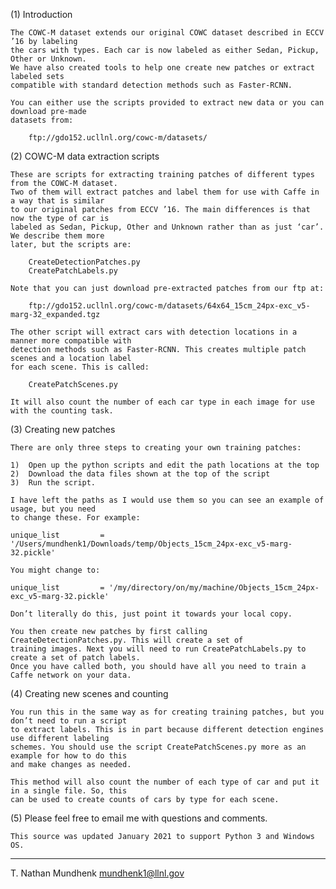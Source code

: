(1)	Introduction

	The COWC-M dataset extends our original COWC dataset described in ECCV ’16 by labeling
	the cars with types. Each car is now labeled as either Sedan, Pickup, Other or Unknown. 
	We have also created tools to help one create new patches or extract labeled sets 
	compatible with standard detection methods such as Faster-RCNN. 
	
	You can either use the scripts provided to extract new data or you can download pre-made
	datasets from:
	
		ftp://gdo152.ucllnl.org/cowc-m/datasets/  
	
(2)	COWC-M data extraction scripts

	These are scripts for extracting training patches of different types from the COWC-M dataset. 
	Two of them will extract patches and label them for use with Caffe in a way that is similar 
	to our original patches from ECCV ’16. The main differences is that now the type of car is 
	labeled as Sedan, Pickup, Other and Unknown rather than as just ‘car’. We describe them more 
	later, but the scripts are:
	
		CreateDetectionPatches.py
		CreatePatchLabels.py
	
	Note that you can just download pre-extracted patches from our ftp at:
	
		ftp://gdo152.ucllnl.org/cowc-m/datasets/64x64_15cm_24px-exc_v5-marg-32_expanded.tgz
	
	The other script will extract cars with detection locations in a manner more compatible with 
	detection methods such as Faster-RCNN. This creates multiple patch scenes and a location label 
	for each scene. This is called:
	
		CreatePatchScenes.py
		
	It will also count the number of each car type in each image for use with the counting task. 

(3)	Creating new patches

	There are only three steps to creating your own training patches:
	
	1)	Open up the python scripts and edit the path locations at the top
	2)	Download the data files shown at the top of the script
	3)	Run the script.
	
	I have left the paths as I would use them so you can see an example of usage, but you need 
	to change these. For example:
	
	unique_list         = '/Users/mundhenk1/Downloads/temp/Objects_15cm_24px-exc_v5-marg-32.pickle'
	
	You might change to:
	
	unique_list         = '/my/directory/on/my/machine/Objects_15cm_24px-exc_v5-marg-32.pickle'
	 
	Don’t literally do this, just point it towards your local copy. 
	
	You then create new patches by first calling CreateDetectionPatches.py. This will create a set of 
	training images. Next you will need to run CreatePatchLabels.py to create a set of patch labels. 
	Once you have called both, you should have all you need to train a Caffe network on your data. 

(4)	Creating new scenes and counting

	You run this in the same way as for creating training patches, but you don’t need to run a script 
	to extract labels. This is in part because different detection engines use different labeling 
	schemes. You should use the script CreatePatchScenes.py more as an example for how to do this 
	and make changes as needed. 
	
	This method will also count the number of each type of car and put it in a single file. So, this
	can be used to create counts of cars by type for each scene. 
	
(5) Please feel free to email me with questions and comments. 

	This source was updated January 2021 to support Python 3 and Windows OS. 
	
----

T. Nathan Mundhenk
mundhenk1@llnl.gov


